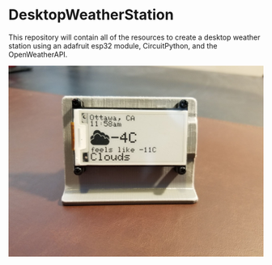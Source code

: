 # DesktopWeatherStation
This repository will contain all of the resources to create a desktop weather station using an adafruit esp32 module, CircuitPython, and the OpenWeatherAPI.


![](pics/front.jpg) <!-- .element height="10%" width="50%" -->
